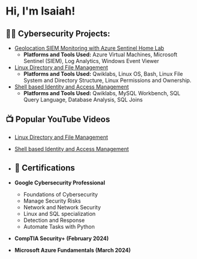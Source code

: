 <h1>Hi, I'm Isaiah!

<h2>👨‍💻 Cybersecurity Projects:</h2>

  - [Geolocation SIEM Monitoring with Azure Sentinel Home Lab](https://github.com/isaiahshea/Azure_Sentinel_Lab/tree/main)
     - <b>  Platforms and Tools Used:</b> Azure Virtual Machines, Microsoft Sentinel (SIEM), Log Analytics, Windows Event Viewer
  - [Linux Directory and File Management](https://github.com/isaiahshea)
     - <b>  Platforms and Tools Used:</b> Qwiklabs, Linux OS, Bash, Linux File System and Directory Structure, Linux Permissions and Ownership.
  - [Shell based Identity and Access Management](https://github.com/joshmadakor1/Sentinel-Lab)
     - <b>  Platforms and Tools Used:</b> Qwiklabs, MySQL Workbench, SQL Query Language, Database Analysis, SQL Joins


<h2>📺 Popular YouTube Videos</h2>

- [Linux Directory and File Management](https://www.youtube.com/)
- [Shell based Identity and Access Management](https://www.youtube.com/)

- <h2> 📄 Certifications</h2>
- <b>  Google Cybersecurity Professional</b>  
    - Foundations of Cybersecurity
    - Manage Security Risks
    - Network and Network Security
    - Linux and SQL specialization
    - Detection and Response
    - Automate Tasks with Python
- <b>  CompTIA Security+ (February 2024)</b>
- <b>  Microsoft Azure Fundamentals (March 2024)</b>

[twitter]: https://twitter.com/isaiah_user

<!--
